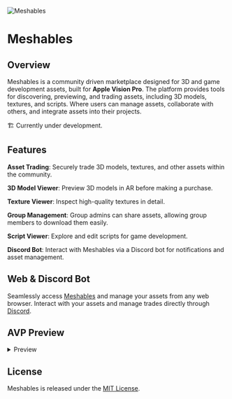 ![Meshables](https://github.com/user-attachments/assets/23cc8857-c408-43bf-9d5a-e306544df5a4)

# Meshables

## Overview

Meshables is a community driven marketplace designed for 3D and game development assets, built for **Apple Vision Pro**. The platform provides tools for discovering, previewing, and trading assets, including 3D models, textures, and scripts. Where users can manage assets, collaborate with others, and integrate assets into their projects.

🏗️ Currently under development.

## Features

**Asset Trading**: Securely trade 3D models, textures, and other assets within the community.

**3D Model Viewer**: Preview 3D models in AR before making a purchase.

**Texture Viewer**: Inspect high-quality textures in detail.

**Group Management**: Group admins can share assets, allowing group members to download them easily.

**Script Viewer**: Explore and edit scripts for game development.

**Discord Bot**: Interact with Meshables via a Discord bot for notifications and asset management.

## Web & Discord Bot

Seamlessly access [Meshables](https://meshables.me) and manage your assets from any web browser.
Interact with your assets and manage trades directly through [Discord](https://meshables.me#discord).

## AVP Preview

<details>
  <summary> Preview </summary>
  
  ![Simulator Screenshot - Apple Vision Pro - 2024-09-15 at 13 00 03](https://github.com/user-attachments/assets/c6643157-bcad-4ff4-86cd-814215a16e71)
  ![Simulator Screenshot - Apple Vision Pro - 2024-09-15 at 13 00 11](https://github.com/user-attachments/assets/263424ab-aa95-46d0-8c97-4e4424e358d8)
  ![Simulator Screenshot - Apple Vision Pro - 2024-09-15 at 13 01 16](https://github.com/user-attachments/assets/ed5bfc16-675c-447e-9cb9-301a9c964d91)
  ![Simulator Screenshot - Apple Vision Pro - 2024-09-15 at 13 01 59](https://github.com/user-attachments/assets/6c6874b1-459c-411e-951e-73928f8c62f5)
  ![Simulator Screenshot - Apple Vision Pro - 2024-09-15 at 13 02 18](https://github.com/user-attachments/assets/157603ac-17e8-44a7-af96-5499b5a12733)

</details>

## License
Meshables is released under the [MIT License](LICENSE).
